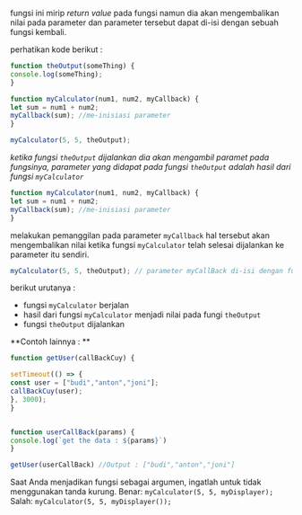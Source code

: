 fungsi ini mirip *return value* pada fungsi namun dia akan mengembalikan nilai pada parameter dan parameter tersebut dapat di-isi dengan sebuah fungsi kembali.

perhatikan kode berikut : 
```js
function theOutput(someThing) {
console.log(someThing);
}

function myCalculator(num1, num2, myCallback) {
let sum = num1 + num2;
myCallback(sum); //me-inisiasi parameter
}

myCalculator(5, 5, theOutput);
```
*ketika fungsi `theOutput` dijalankan dia akan mengambil paramet pada fungsinya, parameter yang didapat pada fungsi `theOutput` adalah hasil dari fungsi `myCalculator`*

```js
function myCalculator(num1, num2, myCallback) {
let sum = num1 + num2;
myCallback(sum); //me-inisiasi parameter
}
```
melakukan pemanggilan pada parameter `myCallback` hal tersebut akan mengembalikan nilai ketika fungsi `myCalculator` telah selesai dijalankan ke parameter itu sendiri.

```js
myCalculator(5, 5, theOutput); // parameter myCallBack di-isi dengan fungsi `theOutput`
```

berikut urutanya :
- fungsi `myCalculator` berjalan
- hasil dari fungsi `myCalculator` menjadi nilai pada fungi `theOutput`
- fungsi `theOutput` dijalankan

**Contoh lainnya : **
```js
function getUser(callBackCuy) {

setTimeout(() => {
const user = ["budi","anton","joni"];
callBackCuy(user);
}, 3000);
}


function userCallBack(params) {
console.log(`get the data : ${params}`)
}

getUser(userCallBack) //Output : ["budi","anton","joni"]
```


Saat Anda menjadikan fungsi sebagai argumen, ingatlah untuk tidak menggunakan tanda kurung.
Benar:  `myCalculator(5, 5, myDisplayer); `
Salah:   `myCalculator(5, 5, myDisplayer());`
